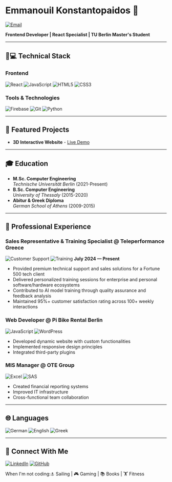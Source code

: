 # Emmanouil Konstantopaidos 🚀

[![Email](https://img.shields.io/badge/Email-manos97k%40gmail.com-D14836?style=flat&logo=gmail&logoColor=white)](mailto:manos97k@gmail.com)

**Frontend Developer | React Specialist | TU Berlin Master's Student**

---

## 👨💻 Technical Stack

### Frontend
![React](https://img.shields.io/badge/React-20232A?style=for-the-badge&logo=react&logoColor=61DAFB)
![JavaScript](https://img.shields.io/badge/JavaScript-F7DF1E?style=for-the-badge&logo=javascript&logoColor=black)
![HTML5](https://img.shields.io/badge/HTML5-E34F26?style=for-the-badge&logo=html5&logoColor=white)
![CSS3](https://img.shields.io/badge/CSS3-1572B6?style=for-the-badge&logo=css3&logoColor=white)

### Tools & Technologies
![Firebase](https://img.shields.io/badge/Firebase-FFCA28?style=for-the-badge&logo=firebase&logoColor=black)
![Git](https://img.shields.io/badge/Git-F05032?style=for-the-badge&logo=git&logoColor=white)
![Python](https://img.shields.io/badge/Python-3776AB?style=for-the-badge&logo=python&logoColor=white)

---

## 📌 Featured Projects
- **3D Interactive Website** - [Live Demo](https://manoskon.netlify.app/) 

---

## 🎓 Education
- **M.Sc. Computer Engineering**  
  *Technische Universität Berlin* (2021-Present)
- **B.Sc. Computer Engineering**  
  *University of Thessaly* (2015-2020)
- **Abitur & Greek Diploma**  
  *German School of Athens* (2009-2015)

---

## 💼 Professional Experience

### Sales Representative & Training Specialist @ Teleperformance Greece
![Customer Support](https://img.shields.io/badge/-CRM%20Systems-8A2BE2) ![Training](https://img.shields.io/badge/-AI%20Training-FF69B4)
**July 2024 — Present**  
- Provided premium technical support and sales solutions for a Fortune 500 tech client
- Delivered personalized training sessions for enterprise and personal software/hardware ecosystems
- Contributed to AI model training through quality assurance and feedback analysis
- Maintained 95%+ customer satisfaction rating across 100+ weekly interactions

### Web Developer @ Pi Bike Rental Berlin
![JavaScript](https://img.shields.io/badge/-JavaScript-yellow) ![WordPress](https://img.shields.io/badge/-WordPress-21759B)
- Developed dynamic website with custom functionalities
- Implemented responsive design principles
- Integrated third-party plugins

### MIS Manager @ OTE Group
![Excel](https://img.shields.io/badge/-Excel-217346) ![SAS](https://img.shields.io/badge/-SAS-2C2D72)
- Created financial reporting systems
- Improved IT infrastructure
- Cross-functional team collaboration

---

## 🌐 Languages
![German](https://img.shields.io/badge/DE-C2%20Fluency-black?style=flat&logo=duolingo)
![English](https://img.shields.io/badge/EN-C1%20Advanced-blue?style=flat&logo=duolingo)
![Greek](https://img.shields.io/badge/GR-Native%20Speaker-blue?style=flat&logo=duolingo)

---

## 📱 Connect With Me
[![LinkedIn](https://img.shields.io/badge/LinkedIn-0077B5?style=for-the-badge&logo=linkedin&logoColor=white)](https://linkedin.com/in/yourprofile)
[![GitHub](https://img.shields.io/badge/GitHub-100000?style=for-the-badge&logo=github&logoColor=white)](https://github.com/yourusername)

When I'm not coding:⚓ Sailing | 🎮 Gaming | 📚 Books | 🏋️ Fitness
